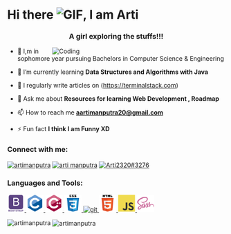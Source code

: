 <h1>Hi there <img alt="GIF" src="https://github.com/TheDudeThatCode/TheDudeThatCode/blob/master/Assets/Hi.gif?raw=true" width="40vw" />, I am Arti
<h3 align="center">A girl exploring the stuffs!!!</h3>

  <img align="right" alt="Coding" width="400" src="https://cdn.dribbble.com/users/2646423/screenshots/5507196/computer.gif">

- 🏫 I,m in sophomore year pursuing Bachelors in Computer Science & Engineering 
- 🌱 I’m currently learning **Data Structures and Algorithms with Java**

- 📝 I regularly write articles on (https://terminalstack.com)

- 💬 Ask me about **Resources for learning Web Development , Roadmap**

- 📫 How to reach me **aartimanputra20@gmail.com**

- ⚡ Fun fact **I think I am Funny XD**

<h3 align="left">Connect with me:</h3>
<p align="left">
<a href="https://twitter.com/artimanputra" target="blank"><img align="center" src="https://raw.githubusercontent.com/rahuldkjain/github-profile-readme-generator/master/src/images/icons/Social/twitter.svg" alt="artimanputra" height="30" width="40" /></a>
<a href="https://linkedin.com/in/arti manputra" target="blank"><img align="center" src="https://raw.githubusercontent.com/rahuldkjain/github-profile-readme-generator/master/src/images/icons/Social/linked-in-alt.svg" alt="arti manputra" height="30" width="40" /></a>
<a href="https://discord.gg/Arti2320#3276" target="blank"><img align="center" src="https://raw.githubusercontent.com/rahuldkjain/github-profile-readme-generator/master/src/images/icons/Social/discord.svg" alt="Arti2320#3276" height="30" width="40" /></a>
</p>

<h3 align="left">Languages and Tools:</h3>
<p align="left"> <a href="https://getbootstrap.com" target="_blank"> <img src="https://raw.githubusercontent.com/devicons/devicon/master/icons/bootstrap/bootstrap-plain-wordmark.svg" alt="bootstrap" width="40" height="40"/> </a> <a href="https://www.cprogramming.com/" target="_blank"> <img src="https://raw.githubusercontent.com/devicons/devicon/master/icons/c/c-original.svg" alt="c" width="40" height="40"/> </a> <a href="https://www.w3schools.com/cpp/" target="_blank"> <img src="https://raw.githubusercontent.com/devicons/devicon/master/icons/cplusplus/cplusplus-original.svg" alt="cplusplus" width="40" height="40"/> </a> <a href="https://www.w3schools.com/css/" target="_blank"> <img src="https://raw.githubusercontent.com/devicons/devicon/master/icons/css3/css3-original-wordmark.svg" alt="css3" width="40" height="40"/> </a> <a href="https://git-scm.com/" target="_blank"> <img src="https://www.vectorlogo.zone/logos/git-scm/git-scm-icon.svg" alt="git" width="40" height="40"/> </a> <a href="https://www.w3.org/html/" target="_blank"> <img src="https://raw.githubusercontent.com/devicons/devicon/master/icons/html5/html5-original-wordmark.svg" alt="html5" width="40" height="40"/> </a> <a href="https://developer.mozilla.org/en-US/docs/Web/JavaScript" target="_blank"> <img src="https://raw.githubusercontent.com/devicons/devicon/master/icons/javascript/javascript-original.svg" alt="javascript" width="40" height="40"/> </a> <a href="https://sass-lang.com" target="_blank"> <img src="https://raw.githubusercontent.com/devicons/devicon/master/icons/sass/sass-original.svg" alt="sass" width="40" height="40"/> </a> </p>


<p><img align="left" src="https://github-readme-stats.vercel.app/api/top-langs?username=artimanputra&show_icons=true&locale=en&layout=compact" alt="artimanputra" /></p>

<p>&nbsp;<img align="center" src="https://github-readme-stats.vercel.app/api?username=artimanputra&show_icons=true&locale=en" alt="artimanputra" /></p>

